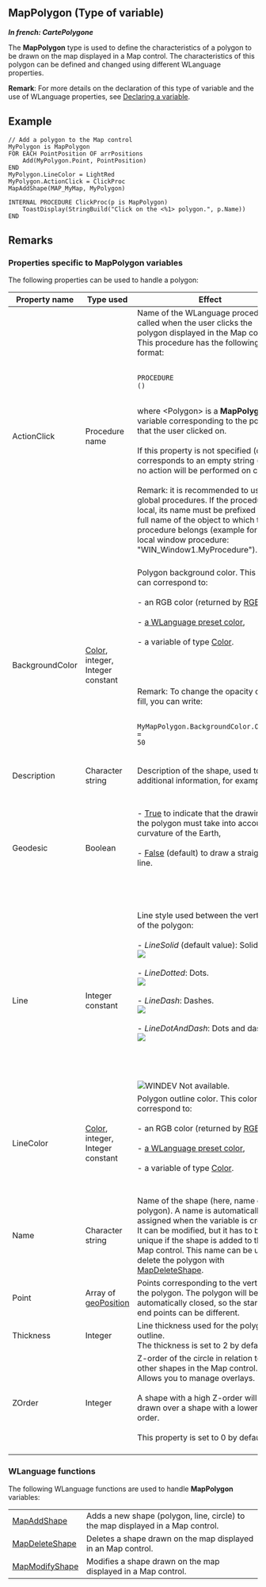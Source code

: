 
## MapPolygon (Type of variable)

***In french: CartePolygone***
				



<a name="XUse"></a>
<a name="Use"></a>
<a name="description"></a>
The **MapPolygon** type is used to define the characteristics of a polygon to be drawn on the map displayed in a Map control. The characteristics of this polygon can be defined and changed using different WLanguage properties. 

**Remark**: For more details on the declaration of this type of variable and the use of WLanguage properties, see [Declaring a variable](../Motscles/1514032.md).
<a name="Example1"></a>
<a name="sample_code"></a>

## Example


```wl
// Add a polygon to the Map control
MyPolygon is MapPolygon
FOR EACH PointPosition OF arrPositions
	Add(MyPolygon.Point, PointPosition)
END
MyPolygon.LineColor = LightRed
MyPolygon.ActionClick = ClickProc
MapAddShape(MAP_MyMap, MyPolygon)

INTERNAL PROCEDURE ClickProc(p is MapPolygon)
	ToastDisplay(StringBuild("Click on the <%1> polygon.", p.Name))
END
```





<a name="NOTE0"></a>

## Remarks
<a name="NOTE0_1"></a>


### Properties specific to MapPolygon variables
<a name="properties_specific_mappolygon_variables_ELTPARAGRAPHE000029"></a>

The following properties can be used to handle a polygon:

| Property name | Type used | Effect |
| --- | --- | --- |
| ActionClick | Procedure name | Name of the WLanguage procedure called when the user clicks the polygon displayed in the Map control. This procedure has the following format: <br><br><pre><code>PROCEDURE <Procedure name>(<Polygon>)</code></pre><br>where &lt;Polygon&gt; is a **MapPolygon** variable corresponding to the polygon that the user clicked on. <br><br>If this property is not specified (or corresponds to an empty string ("")), no action will be performed on click.<br><br>Remark: it is recommended to use global procedures. If the procedure is local, its name must be prefixed by the full name of the object to which the procedure belongs (example for a local window procedure: "WIN_Window1.MyProcedure").<br><br> |
| BackgroundColor | [Color](../WDLang1/1000019661.md), integer, Integer constant | Polygon background color. This color can correspond to:<br><br>- an RGB color (returned by [RGB](../WDLang1/3029012.md)),<br><br>- [a WLanguage preset color](../WDLang5/3010002.md),<br><br>- a variable of type [Color](../WDLang1/1000019661.md). <br><br><br><br><br>Remark: To change the opacity of the fill, you can write:<br><br><pre><code>MyMapPolygon.BackgroundColor.Opacity = 50</code></pre><br> |
| Description | Character string | Description of the shape, used to store additional information, for example. |
| Geodesic | Boolean | <br><br>- <u><u><u><u>True</u></u></u></u> to indicate that the drawing of the polygon must take into account the curvature of the Earth,<br><br>- <u><u><u><u>False</u></u></u></u> (default) to draw a straight line.<br><br><br><br><br> |
| Line | Integer constant | Line style used between the vertices of the polygon: <br><br>- *LineSolid* (default value): Solid line. <br>	![](https://doc.pcsoft.fr/en-US/images/image.awp?langid=3&name=traitcontinu.gif)<br><br>- *LineDotted*: Dots. <br>	![](https://doc.pcsoft.fr/en-US/images/image.awp?langid=3&name=traitpointille.gif)<br><br>- *LineDash*: Dashes. <br>	![](https://doc.pcsoft.fr/en-US/images/image.awp?langid=3&name=traitTiret.gif)<br><br>- *LineDotAndDash*: Dots and dashes. <br>	![](https://doc.pcsoft.fr/en-US/images/image.awp?langid=3&name=traitmixte.gif)<br><br><br><br><br>![WINDEV](https://doc.pcsoft.fr/ext/images/us/WD.png) Not available. |
| LineColor | [Color](../WDLang1/1000019661.md), integer, Integer constant | Polygon outline color. This color can correspond to:<br><br>- an RGB color (returned by [RGB](../WDLang1/3029012.md)),<br><br>- [a WLanguage preset color](../WDLang5/3010002.md),<br><br>- a variable of type [Color](../WDLang1/1000019661.md). <br><br><br> |
| Name | Character string | Name of the shape (here, name of the polygon). A name is automatically assigned when the variable is created. It can be modified, but it has to be unique if the shape is added to the Map control. This name can be used to delete the polygon with [MapDeleteShape](../WDLang3/1000025510.md). |
| Point | Array of [geoPosition](../WDLang3/1000019191.md) | Points corresponding to the vertices of the polygon. The polygon will be automatically closed, so the start and end points can be different. |
| Thickness | Integer | Line thickness used for the polygon outline. <br>The thickness is set to 2 by default. |
| ZOrder | Integer | Z-order of the circle in relation to the other shapes in the Map control. Allows you to manage overlays. <br><br>A shape with a high Z-order will be drawn over a shape with a lower Z-order. <br><br>This property is set to 0 by default. <br><br> |


<a name="NOTE0_2"></a>


### WLanguage functions
<a name="wlanguage_functions_ELTPARAGRAPHE000189"></a>The following WLanguage functions are used to handle **MapPolygon** variables: 



|   |   |
| --- | --- |
| [MapAddShape](../WDLang3/1000025509.md) | Adds a new shape (polygon, line, circle) to the map displayed in a Map control. |
| [MapDeleteShape](../WDLang3/1000025510.md) | Deletes a shape drawn on the map displayed in an Map control. |
| [MapModifyShape](../WDLang3/1000025511.md) | Modifies a shape drawn on the map displayed in a Map control. |






